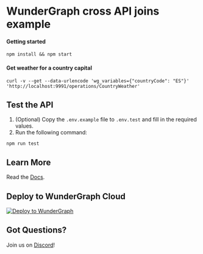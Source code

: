 # WunderGraph cross API joins example

#### Getting started

```shell
npm install && npm start
```

#### Get weather for a country capital

```shell
curl -v --get --data-urlencode 'wg_variables={"countryCode": "ES"}' 'http://localhost:9991/operations/CountryWeather'
```

## Test the API

1. (Optional) Copy the `.env.example` file to `.env.test` and fill in the required values.
2. Run the following command:

```shell
npm run test
```

## Learn More

Read the [Docs](https://wundergraph.com/docs).

## Deploy to WunderGraph Cloud

[![Deploy to WunderGraph](https://wundergraph.com/button)](https://cloud.wundergraph.com/new/clone?templateName=cross-api-joins)

## Got Questions?

Join us on [Discord](https://wundergraph.com/discord)!
